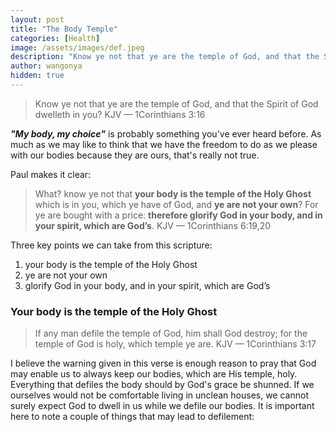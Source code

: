 ```yaml
---
layout: post
title: "The Body Temple"
categories: [Health]
image: /assets/images/def.jpeg
description: "Know ye not that ye are the temple of God, and that the Spirit of God dwelleth in you? KJV — 1Corinthians 3:16"
author: wangonya
hidden: true
---
```


> Know ye not that ye are the temple of God, and that the Spirit of God dwelleth in you? KJV — 1Corinthians 3:16

_**"My body, my choice"**_ is probably something you've ever heard before. As much as we may like to think that we have the freedom to do as we please with our bodies because they are ours, that's really not true.

Paul makes it clear:

> What? know ye not that **your body is the temple of the Holy Ghost** which is in you, which ye have of God, and **ye are not your own**? For ye are bought with a price: **therefore glorify God in your body, and in your spirit, which are God’s**. KJV — 1Corinthians 6:19,20

Three key points we can take from this scripture:

1. your body is the temple of the Holy Ghost
2. ye are not your own
3. glorify God in your body, and in your spirit, which are God’s

### Your body is the temple of the Holy Ghost

> If any man defile the temple of God, him shall God destroy; for the temple of God is holy, which temple ye are. KJV — 1Corinthians 3:17

I believe the warning given in this verse is enough reason to pray that God may enable us to always keep our bodies, which are His temple, holy. Everything that defiles the body should by God's grace be shunned. If we ourselves would not be comfortable living in unclean houses, we cannot surely expect God to dwell in us while we defile our bodies. It is important here to note a couple of things that may lead to defilement:

>
